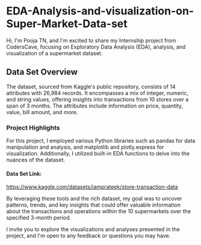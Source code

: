 # EDA-Analysis-and-visualization-on-Super-Market-Data-set
Hi, I'm Pooja TN, and I'm excited to share my Internship project from CodersCave, focusing on Exploratory Data Analysis (EDA), analysis, and visualization of a supermarket dataset.
## Data Set Overview
The dataset, sourced from Kaggle's public repository, consists of 14 attributes with 26,984 records. It encompasses a mix of integer, numeric, and string values, offering insights into transactions from 10 stores over a span of 3 months. The attributes include information on price, quantity, value, bill amount, and more.
### Project Highlights
For this project, I employed various Python libraries such as pandas for data manipulation and analysis, and matplotlib and plotly.express for visualization. Additionally, I utilized built-in EDA functions to delve into the nuances of the dataset.
#### Data Set Link: 
https://www.kaggle.com/datasets/iamprateek/store-transaction-data

By leveraging these tools and the rich dataset, my goal was to uncover patterns, trends, and key insights that could offer valuable information about the transactions and operations within the 10 supermarkets over the specified 3-month period.

I invite you to explore the visualizations and analyses presented in the project, and I'm open to any feedback or questions you may have.
